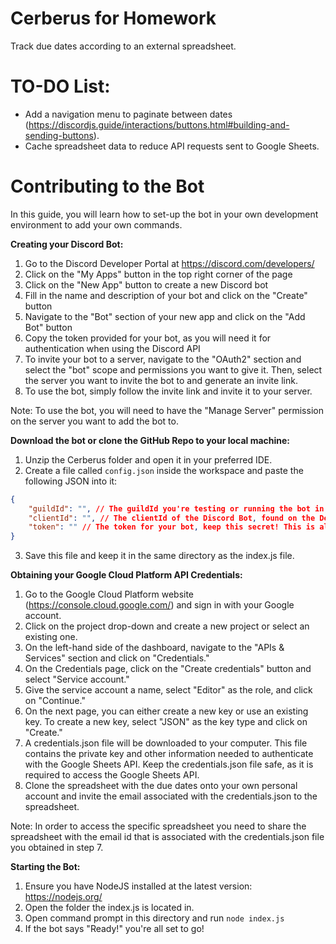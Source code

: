 # Cerberus for Homework
Track due dates according to an external spreadsheet.

# TO-DO List:
- Add a navigation menu to paginate between dates (https://discordjs.guide/interactions/buttons.html#building-and-sending-buttons).
- Cache spreadsheet data to reduce API requests sent to Google Sheets.

# Contributing to the Bot
In this guide, you will learn how to set-up the bot in your own development environment to add your own commands.

**Creating your Discord Bot:**
1. Go to the Discord Developer Portal at https://discord.com/developers/
2. Click on the "My Apps" button in the top right corner of the page
3. Click on the "New App" button to create a new Discord bot
4. Fill in the name and description of your bot and click on the "Create" button
5. Navigate to the "Bot" section of your new app and click on the "Add Bot" button
6. Copy the token provided for your bot, as you will need it for authentication when using the Discord API
7. To invite your bot to a server, navigate to the "OAuth2" section and select the "bot" scope and permissions you want to give it. Then, select the server you want to invite the bot to and generate an invite link.
8. To use the bot, simply follow the invite link and invite it to your server.

Note: To use the bot, you will need to have the "Manage Server" permission on the server you want to add the bot to.

**Download the bot or clone the GitHub Repo to your local machine:**
1. Unzip the Cerberus folder and open it in your preferred IDE.
2. Create a file called `config.json` inside the workspace and paste the following JSON into it:
```json
{
	"guildId": "", // The guildId you're testing or running the bot in, i.e your server.
	"clientId": "", // The clientId of the Discord Bot, found on the Developer Portal.
	"token": "" // The token for your bot, keep this secret! This is also obtained on the Developer Portal.
}
```
3. Save this file and keep it in the same directory as the index.js file.

**Obtaining your Google Cloud Platform API Credentials:**
1. Go to the Google Cloud Platform website (https://console.cloud.google.com/) and sign in with your Google account.
2. Click on the project drop-down and create a new project or select an existing one.
3. On the left-hand side of the dashboard, navigate to the "APIs & Services" section and click on "Credentials."
4. On the Credentials page, click on the "Create credentials" button and select "Service account."
5. Give the service account a name, select "Editor" as the role, and click on "Continue."
6. On the next page, you can either create a new key or use an existing key. To create a new key, select "JSON" as the key type and click on "Create."
7. A credentials.json file will be downloaded to your computer. This file contains the private key and other information needed to authenticate with the Google Sheets API. Keep the credentials.json file safe, as it is required to access the Google Sheets API. 
8. Clone the spreadsheet with the due dates onto your own personal account and invite the email associated with the credentials.json to the spreadsheet.

Note: In order to access the specific spreadsheet you need to share the spreadsheet with the email id that is associated with the credentials.json file you obtained in step 7.

**Starting the Bot:**
1. Ensure you have NodeJS installed at the latest version: https://nodejs.org/
2. Open the folder the index.js is located in.
3. Open command prompt in this directory and run `node index.js`
4. If the bot says "Ready!" you're all set to go!

